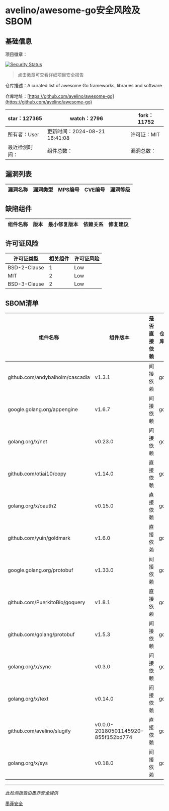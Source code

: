 # avelino/awesome-go安全风险及SBOM

## 基础信息

项目徽章：

[![Security Status](https://www.murphysec.com/platform3/v31/badge/1826324741976772608.svg)](https://www.murphysec.com/console/report/1695863979065634816/1826324741976772608)

> 点击徽章可查看详细项目安全报告

仓库描述：A curated list of awesome Go frameworks, libraries and software

仓库地址：[https://github.com/avelino/awesome-go](https://github.com/avelino/awesome-go)

| star：127365 | watch：2796 | fork：11752 |
| ----------- | -------------- | ------------ |
| 所有者：User | 更新时间：2024-08-21 16:41:08 | 许可证：MIT |
| 最近检测时间： | 组件总数： | 漏洞总数： |




## 漏洞列表

| 漏洞名称 | 漏洞类型 | MPS编号 | CVE编号 | 漏洞等级 |
| ------- | ------ | ------- | ------ | ----- |





## 缺陷组件

| 组件名称 | 版本 | 最小修复版本 | 依赖关系 | 修复建议 |
| -------- | ---- | ------------ | -------- | -------- |





## 许可证风险

| 许可证类型 | 相关组件 | 许可证风险 |
| ---------- | -------- | ---------- |
|BSD-2-Clause|1|Low|
|MIT|2|Low|
|BSD-3-Clause|2|Low|




## SBOM清单

| 组件名称 | 组件版本 | 是否直接依赖 | 仓库 |
| -------- | -------- | ------------ | ---- |
|github.com/andybalholm/cascadia|v1.3.1|间接依赖|go|
|google.golang.org/appengine|v1.6.7|间接依赖|go|
|golang.org/x/net|v0.23.0|间接依赖|go|
|github.com/otiai10/copy|v1.14.0|直接依赖|go|
|golang.org/x/oauth2|v0.15.0|直接依赖|go|
|github.com/yuin/goldmark|v1.6.0|直接依赖|go|
|google.golang.org/protobuf|v1.33.0|间接依赖|go|
|github.com/PuerkitoBio/goquery|v1.8.1|直接依赖|go|
|github.com/golang/protobuf|v1.5.3|间接依赖|go|
|golang.org/x/sync|v0.3.0|间接依赖|go|
|golang.org/x/text|v0.14.0|间接依赖|go|
|github.com/avelino/slugify|v0.0.0-20180501145920-855f152bd774|直接依赖|go|
|golang.org/x/sys|v0.18.0|间接依赖|go|


------

*此检测报告由墨菲安全提供*

[墨菲安全](www.murphysec.com)